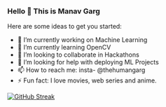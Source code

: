 ### Hello 👋 This is Manav Garg

Here are some ideas to get you started:

- 🔭 I’m currently working on Machine Learning
- 🌱 I’m currently learning OpenCV
- 👯 I’m looking to collaborate in Hackathons
- 🤔 I’m looking for help with deploying ML Projects
- 📫 How to reach me: insta- @thehumangarg
- ⚡ Fun fact: I love movies, web series and anime.



[![GitHub Streak](http://github-readme-streak-stats.herokuapp.com?user=thehumangarg&theme=radical&date_format=M%20j%5B%2C%20Y%5D)](https://git.io/streak-stats)


